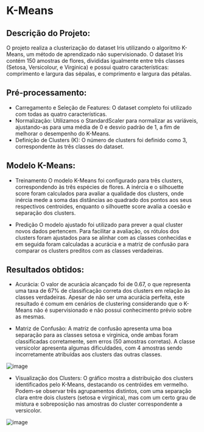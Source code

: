 # K-Means


## Descrição do Projeto: 
O projeto realiza a clusterização do dataset Iris utilizando o algoritmo K-Means, um método de aprendizado não supervisionado. O dataset Iris contém 150 amostras de flores, divididas igualmente entre três classes (Setosa, Versicolour, e Virginica) e possui quatro características: comprimento e largura das sépalas, e comprimento e largura das pétalas.


## Pré-processamento: 
* Carregamento e Seleção de Features: O dataset completo foi utilizado com todas as quatro características.
* Normalização: Utilizamos o StandardScaler para normalizar as variáveis, ajustando-as para uma média de 0 e desvio padrão de 1, a fim de melhorar o desempenho do K-Means.
* Definição de Clusters (K): O número de clusters foi definido como 3, correspondente às três classes do dataset.

  
## Modelo K-Means: 
* Treinamento
O modelo K-Means foi configurado para três clusters, correspondendo às três espécies de flores. A inércia e o silhouette score foram calculados para avaliar a qualidade dos clusters, onde inércia mede a soma das distâncias ao quadrado dos pontos aos seus respectivos centroides, enquanto o silhouette score avalia a coesão e separação dos clusters.

* Predição
O modelo ajustado foi utilizado para prever a qual cluster novos dados pertencem. Para facilitar a avaliação, os rótulos dos clusters foram ajustados para se alinhar com as classes conhecidas e em seguida foram calculadas a acurácia e a matriz de confusão para comparar os clusters preditos com as classes verdadeiras.


## Resultados obtidos:
* Acurácia:
O valor de acurácia alcançado foi de 0.67, o que representa uma taxa de 67% de classificação correta dos clusters em relação às classes verdadeiras. Apesar de não ser uma acurácia perfeita, este resultado é comum em cenários de clustering considerando que o K-Means não é supervisionado e não possui conhecimento prévio sobre as mesmas.


* Matriz de Confusão:
A matriz de confusão apresenta uma boa separação para as classes setosa e virginica, onde ambas foram classificadas corretamente, sem erros (50 amostras corretas).
A classe versicolor apresenta algumas dificuldades, com 4 amostras sendo incorretamente atribuídas aos clusters das outras classes.


![image](https://github.com/user-attachments/assets/ec40e286-299f-4d93-9ca3-274425f7150b)



* Visualização dos Clusters:
O gráfico mostra a distribuição dos clusters identificados pelo K-Means, destacando os centróides em vermelho.
Podem-se observar três agrupamentos distintos, com uma separação clara entre dois clusters (setosa e virginica), mas com um certo grau de mistura e sobreposição nas amostras do cluster correspondente a versicolor.


![image](https://github.com/user-attachments/assets/4d0c4de8-60bf-4918-a8ca-6977d5672648)
